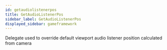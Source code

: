 ```yaml
---
id: getaudiolistenerpos
title: GetAudioListenerPos
sidebar_label: GetAudioListenerPos
displayed_sidebar: gameframework
---
```


Delegate used to override default viewport audio listener position calculated from camera
